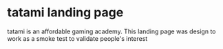 # tatami landing page

tatami is an affordable gaming academy. This landing page was design to work as a smoke test to validate people's interest

